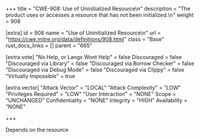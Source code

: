 +++
title = "CWE-908: Use of Uninitialized Resource\n"
description = "The product uses or accesses a resource that has not been initialized.\n"
weight = 908

[extra]
id = 908
name = "Use of Uninitialized Resource\n"
url = "https://cwe.mitre.org/data/definitions/908.html"
class = "Base"
rust_docs_links = []
parent = "665"

[extra.vote]
"No Help, or Langs Wont Help" = false
Discouraged = false
"Discouraged via Library" = false
"Discouraged via Borrow Checker" = false
"Discouraged via Debug Mode" = false
"Discouraged via Clippy" = false
"Virtually Impossible" = true

[extra.vector]
"Attack Vector" = "LOCAL"
"Attack Complexity" = "LOW"
"Privileges Required" = "LOW"
"User Interaction" = "NONE"
Scope = "UNCHANGED"
Confidentiality = "NONE"
Integrity = "HIGH"
Availability = "NONE"

+++

Depends on the resource